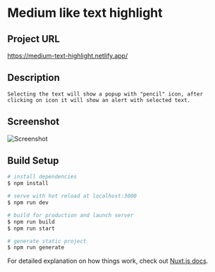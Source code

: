 # Medium like text highlight

## Project URL
https://medium-text-highlight.netlify.app/

## Description
```
Selecting the text will show a popup with "pencil" icon, after clicking on icon it will show an alert with selected text.
```

## Screenshot
![Screenshot](static/screen.png "Text Highlight")

## Build Setup

```bash
# install dependencies
$ npm install

# serve with hot reload at localhost:3000
$ npm run dev

# build for production and launch server
$ npm run build
$ npm run start

# generate static project
$ npm run generate
```


For detailed explanation on how things work, check out [Nuxt.js docs](https://nuxtjs.org).
